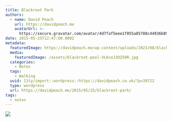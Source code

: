 ```yaml
---
title: Blackroot Park
authors:
  - name: David Peach
    url: https://davidpeach.me
    avatarUrl: >-
      https://secure.gravatar.com/avatar/4d7faf5eee1f055a85788c44936b8995eaab6dfb004e7854ec747ccb272e91ee?s=96&d=mm&r=g
date: 2015-05-25T12:47:00.000Z
metadata:
  featuredImage: https://davidpeach.me/wp-content/uploads/2023/08/blackroot-pool.jpg
  media:
    featuredImage: /assets/blackroot-pool-VL6coJ3OZS9R.jpg
  categories:
    - Notes
  tags:
    - Walking
  uuid: 11ty/import::wordpress::https://davidpeach.co.uk/?p=39722
  type: wordpress
  url: https://davidpeach.me/2015/05/25/blackroot-park/
tags:
  - notes
---
```

[![](/assets/blackroot-pool-1024x768-DWo6FejurV3M.jpg)](/assets/blackroot-pool-1024x768-DWo6FejurV3M.jpg)